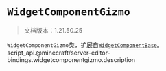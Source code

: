 # `WidgetComponentGizmo`

> 文档版本：1.21.50.25

`WidgetComponentGizmo`类，扩展自[`WidgetComponentBase`](./widgetcomponentbase.md)。script_api.@minecraft/server-editor-bindings.widgetcomponentgizmo.description

